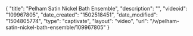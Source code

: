 {
    "title": "Pelham Satin Nickel Bath Ensemble",
    "description": "",
    "videoid": "109967805",
    "date_created": "1502518451",
    "date_modified": "1504805774",
    "type": "captivate",
    "layout": "video",
    "url": "\/v\/pelham-satin-nickel-bath-ensemble\/109967805"
}
